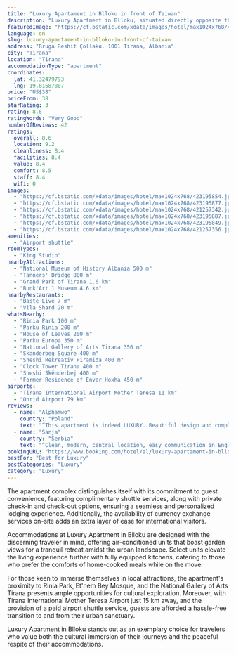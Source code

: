 ```yaml
---
title: "Luxury Apartament in Blloku in front of Taiwan"
description: "Luxury Apartment in Blloku, situated directly opposite the serene Taiwan Park, emerges as a prime choice for travelers seeking a blend of comfort and convenience in the heart of Tirana."
featuredImage: "https://cf.bstatic.com/xdata/images/hotel/max1024x768/423195854.jpg?k=40fa93b17806b19ec809968d5a6a2ee2b5f6479b0fcc707af3bad1a322464747&o=&hp=1"
language: en
slug: luxury-apartament-in-blloku-in-front-of-taiwan
address: "Rruga Reshit Çollaku, 1001 Tirana, Albania"
city: "Tirana"
location: "Tirana"
accommodationType: "apartment"
coordinates:
  lat: 41.32479793
  lng: 19.81687807
price: "US$38"
priceFrom: 38
starRating: 3
rating: 8.6
ratingWords: "Very Good"
numberOfReviews: 42
ratings:
  overall: 8.6
  location: 9.2
  cleanliness: 8.4
  facilities: 8.4
  value: 8.4
  comfort: 8.5
  staff: 8.4
  wifi: 0
images:
  - "https://cf.bstatic.com/xdata/images/hotel/max1024x768/423195854.jpg?k=40fa93b17806b19ec809968d5a6a2ee2b5f6479b0fcc707af3bad1a322464747&o=&hp=1"
  - "https://cf.bstatic.com/xdata/images/hotel/max1024x768/423195877.jpg?k=e6b90c4a4cecbdb93f92b655c5a4094a012775099f09f6195afcc9f0917300b7&o=&hp=1"
  - "https://cf.bstatic.com/xdata/images/hotel/max1024x768/421257342.jpg?k=7b005899a92b6c20cc42971dc3fc198ad1156201968ac2a5b9c520fb08b81199&o=&hp=1"
  - "https://cf.bstatic.com/xdata/images/hotel/max1024x768/423195887.jpg?k=03de963abce8f778d79dfb0a6b2f362f599a40580be4e11c61f21cb201bf04d3&o=&hp=1"
  - "https://cf.bstatic.com/xdata/images/hotel/max1024x768/423195849.jpg?k=176baefcd56027da22a3316bc7f17e49c1a9287fe44da3033755e92b523bd4a0&o=&hp=1"
  - "https://cf.bstatic.com/xdata/images/hotel/max1024x768/421257356.jpg?k=906b5ed897c9dbeee334d3b4280bb5896b674e334e36fe86e3484ebb2943614b&o=&hp=1"
amenities:
  - "Airport shuttle"
roomTypes:
  - "King Studio"
nearbyAttractions:
  - "National Museum of History Albania 500 m"
  - "Tanners' Bridge 800 m"
  - "Grand Park of Tirana 1.6 km"
  - "Bunk'Art 1 Museum 4.6 km"
nearbyRestaurants:
  - "Baste Live 7 m"
  - "Vila Shard 20 m"
whatsNearby:
  - "Rinia Park 100 m"
  - "Parku Rinia 200 m"
  - "House of Leaves 200 m"
  - "Parku Europa 350 m"
  - "National Gallery of Arts Tirana 350 m"
  - "Skanderbeg Square 400 m"
  - "Sheshi Rekreativ Piramida 400 m"
  - "Clock Tower Tirana 400 m"
  - "Sheshi Skënderbej 400 m"
  - "Former Residence of Enver Hoxha 450 m"
airports:
  - "Tirana International Airport Mother Teresa 11 km"
  - "Ohrid Airport 79 km"
reviews:
  - name: "Alphamwo"
    country: "Poland"
    text: "“This apartment is indeed LUXURY. Beautiful design and complete equipment make it great place to stay in capital of Albania. It was easy to take keys and pay the price.”"
  - name: "Sanja"
    country: "Serbia"
    text: "“Clean, modern, central location, easy communication in English”"
bookingURL: "https://www.booking.com/hotel/al/luxury-apartament-in-blloku-in-front-of-taiwan.en-gb.html?aid=8035640"
bestFor: "Best for Luxury"
bestCategories: "Luxury"
category: "Luxury"
---
```


The apartment complex distinguishes itself with its commitment to guest convenience, featuring complimentary shuttle services, along with private check-in and check-out options, ensuring a seamless and personalized lodging experience. Additionally, the availability of currency exchange services on-site adds an extra layer of ease for international visitors.

Accommodations at Luxury Apartment in Blloku are designed with the discerning traveler in mind, offering air-conditioned units that boast garden views for a tranquil retreat amidst the urban landscape. Select units elevate the living experience further with fully equipped kitchens, catering to those who prefer the comforts of home-cooked meals while on the move.

For those keen to immerse themselves in local attractions, the apartment's proximity to Rinia Park, Et'hem Bey Mosque, and the National Gallery of Arts Tirana presents ample opportunities for cultural exploration. Moreover, with Tirana International Mother Teresa Airport just 15 km away, and the provision of a paid airport shuttle service, guests are afforded a hassle-free transition to and from their urban sanctuary.

Luxury Apartment in Blloku stands out as an exemplary choice for travelers who value both the cultural immersion of their journeys and the peaceful respite of their accommodations.